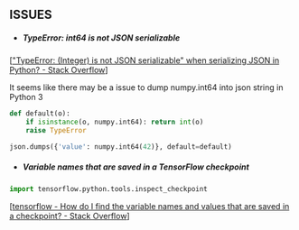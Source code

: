 ## ISSUES
- ##### TypeError: int64 is not JSON serializable
[["TypeError: (Integer) is not JSON serializable" when serializing JSON in Python? - Stack Overflow](https://stackoverflow.com/questions/11942364/typeerror-integer-is-not-json-serializable-when-serializing-json-in-python)]

It seems like there may be a issue to dump numpy.int64 into json string in Python 3

```python
def default(o):
    if isinstance(o, numpy.int64): return int(o)  
    raise TypeError

json.dumps({'value': numpy.int64(42)}, default=default)
```
- ##### Variable names that are saved in a TensorFlow checkpoint
```python
import tensorflow.python.tools.inspect_checkpoint
```

[[tensorflow - How do I find the variable names and values that are saved in a checkpoint? - Stack Overflow](https://stackoverflow.com/questions/38218174/how-do-i-find-the-variable-names-and-values-that-are-saved-in-a-checkpoint/41917296)]